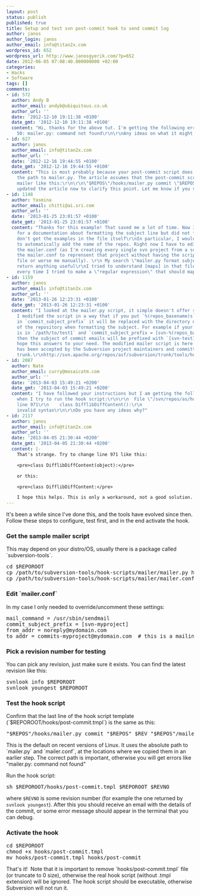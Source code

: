 ```yaml
---
layout: post
status: publish
published: true
title: Setup and test svn post-commit hook to send commit log
author: janos
author_login: janos
author_email: info@titan2x.com
wordpress_id: 652
wordpress_url: http://www.janosgyerik.com/?p=652
date: 2012-06-05 07:08:40.000000000 +02:00
categories:
- Hacks
- Software
tags: []
comments:
- id: 572
  author: Andy B
  author_email: andyb@ubiquitous.co.uk
  author_url: ''
  date: '2012-12-10 19:11:38 +0100'
  date_gmt: '2012-12-10 19:11:38 +0100'
  content: "Hi, thanks for the above tut. I'm getting the following error: \r\n\r\nline
    50: mailer.py: command not found\r\n\r\nAny ideas on what it might be?"
- id: 627
  author: janos
  author_email: info@titan2x.com
  author_url: ''
  date: '2012-12-16 19:44:55 +0100'
  date_gmt: '2012-12-16 19:44:55 +0100'
  content: "This is most probably because your post-commit script does not specify
    the path to mailer.py. The article assumes that the post-commit script calls the
    mailer like this:\r\n\r\n\"$REPOS\"/hooks/mailer.py commit \"$REPOS\" $REV \"$REPOS\"/mailer.conf\r\n\r\nI
    updated the article now to clarify this point. Let me know if you still have issues."
- id: 1148
  author: Yasmina
  author_email: chitti@ai.sri.com
  author_url: ''
  date: '2013-01-25 23:01:57 +0100'
  date_gmt: '2013-01-25 23:01:57 +0100'
  content: "Thanks for this example! That saved me a lot of time. Now I looked everywhere
    for a documentation about formatting the subject line but did not find any. I
    don't get the examples in the file itself\r\nIn particular, I would like the commit_subject_prefix
    to automatically add the name of the repos. Right now I have to edit manually
    the mailer.conf (as I'm creating every single svn project from a script, I'd like
    the mailer.conf to reprensent that project without having the script editing that
    file or worse me manually). \r\n My search \"mailer.py format subject\" didn't
    return anything useful\r\nI tried to understand [maps] in that file but I failed
    every time I tried to make a \"regular expression\" that should map to the repos.\r\nThanks"
- id: 1159
  author: janos
  author_email: info@titan2x.com
  author_url: ''
  date: '2013-01-26 12:23:31 +0100'
  date_gmt: '2013-01-26 12:23:31 +0100'
  content: "I looked at the mailer.py script, it simple doesn't offer such option.
    I modified the script in a way that if you put `%(repos_basename)s`
    in `commit_subject_prefix` it will be replaced with the directory name
    of the repository when formatting the subject. For example if your repository
    is in `/path/to/test1` and `commit_subject_prefix = [svn-%(repos_basename)s]`,
    then the subject of commit emails will be prefixed with `[svn-test1]`\r\n\r\nI
    hope this answers to your need. The modified mailer script is here:\r\nhttps://raw.github.com/janosgyerik/svn-mailer/master/mailer.py\r\n\r\n<strong>UPDATE</strong>\r\nThis
    has been accepted by the Subversion project maintainers and committed into the
    trunk.\r\nhttp://svn.apache.org/repos/asf/subversion/trunk/tools/hook-scripts/mailer/mailer.py"
- id: 2087
  author: Nate
  author_email: curry@mosaicatm.com
  author_url: ''
  date: '2013-04-03 15:49:21 +0200'
  date_gmt: '2013-04-03 15:49:21 +0200'
  content: "I have followed your instructions but I am getting the following error
    when I try to run the hook script:\r\n\r\n  File \"/svn/repos/as/hooks/mailer.py\",
    line 971\r\n    class DifflibDiffContent():\r\n                                                ^\r\nSyntaxError:
    invalid syntax\r\n\r\nDo you have any ideas why?"
- id: 2117
  author: janos
  author_email: info@titan2x.com
  author_url: ''
  date: '2013-04-05 21:30:44 +0200'
  date_gmt: '2013-04-05 21:30:44 +0200'
  content: |-
    That's strange. Try to change line 971 like this:

    <pre>class DifflibDiffContent(object):</pre>

    or this:

    <pre>class DifflibDiffContent:</pre>

    I hope this helps. This is only a workaround, not a good solution. The problem must be something in your environment, maybe the version of python, or the version of Subversion's python bindings, or PYTHONPATH, I don't really know... Normally this mailer script should work without hacking it like this.
---
```

It's been a while since I've done this, and the tools have evolved since then. Follow these steps to configure, test first, and in the end activate the hook.
<h3>Get the sample mailer script</h3>
This may depend on your distro/OS, usually there is a package called `subversion-tools`.
<pre>cd $REPOROOT
cp /path/to/subversion-tools/hook-scripts/mailer/mailer.py hooks
cp /path/to/subversion-tools/hook-scripts/mailer/mailer.conf.example mailer.conf</pre>
<h3>Edit `mailer.conf`</h3>
In my case I only needed to override/uncomment these settings:
<pre>mail_command = /usr/sbin/sendmail
commit_subject_prefix = [svn-myproject]
from_addr = noreply@mydomain.com
to_addr = commits-myproject@mydomain.com  # this is a mailing list</pre>
<h3>Pick a revision number for testing</h3>
You can pick any revision, just make sure it exists. You can find the latest revision like this:
<pre>svnlook info $REPOROOT
svnlook youngest $REPOROOT</pre>
<h3>Test the hook script</h3>
Confirm that the last line of the hook script template (`$REPOROOT/hooks/post-commit.tmpl`) is the same as this:
<pre>"$REPOS"/hooks/mailer.py commit "$REPOS" $REV "$REPOS"/mailer.conf</pre>
This is the default on recent versions of Linux. It uses the absolute path to `mailer.py` and `mailer.conf`, at the locations where we copied them in an earlier step. The correct path is important, otherwise you will get errors like "mailer.py: command not found"

Run the hook script:
<pre>sh $REPOROOT/hooks/post-commit.tmpl $REPOROOT $REVNO</pre>
where `$REVNO` is some revision number (for example the one returned by `svnlook youngest`). After this you should receive an email with the details of the commit, or some error message should appear in the terminal that you can debug.
<h3>Activate the hook</h3>
<pre>cd $REPOROOT
chmod +x hooks/post-commit.tmpl
mv hooks/post-commit.tmpl hooks/post-commit</pre>
That's it!  Note that it is important to remove `hooks/post-commit.tmpl` file (or truncate to 0 size), otherwise the real hook script (without .tmpl extension) will be ignored. The hook script should be executable, otherwise Subversion will not run it.
